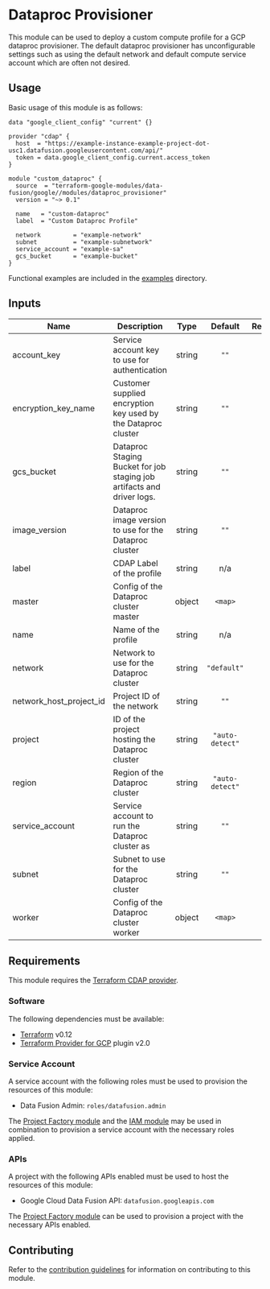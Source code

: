 # Dataproc Provisioner

This module can be used to deploy a custom compute profile for a GCP dataproc
provisioner. The default dataproc provisioner has unconfigurable settings such
as using the default network and default compute service account which are often
not desired.

## Usage

Basic usage of this module is as follows:

```hcl
data "google_client_config" "current" {}

provider "cdap" {
  host  = "https://example-instance-example-project-dot-usc1.datafusion.googleusercontent.com/api/"
  token = data.google_client_config.current.access_token
}

module "custom_dataproc" {
  source  = "terraform-google-modules/data-fusion/google//modules/dataproc_provisioner"
  version = "~> 0.1"

  name   = "custom-dataproc"
  label  = "Custom Dataproc Profile"

  network         = "example-network"
  subnet          = "example-subnetwork"
  service_account = "example-sa"
  gcs_bucket      = "example-bucket"
}
```

Functional examples are included in the
[examples](./examples/) directory.

<!-- BEGINNING OF PRE-COMMIT-TERRAFORM DOCS HOOK -->
## Inputs

| Name | Description | Type | Default | Required |
|------|-------------|:----:|:-----:|:-----:|
| account\_key | Service account key to use for authentication | string | `""` | no |
| encryption\_key\_name | Customer supplied encryption key used by the Dataproc cluster | string | `""` | no |
| gcs\_bucket | Dataproc Staging Bucket for job staging job artifacts and driver logs. | string | `""` | no |
| image\_version | Dataproc image version to use for the Dataproc cluster | string | `""` | no |
| label | CDAP Label of the profile | string | n/a | yes |
| master | Config of the Dataproc cluster master | object | `<map>` | no |
| name | Name of the profile | string | n/a | yes |
| network | Network to use for the Dataproc cluster | string | `"default"` | no |
| network\_host\_project\_id | Project ID of the network | string | `""` | no |
| project | ID of the project hosting the Dataproc cluster | string | `"auto-detect"` | no |
| region | Region of the Dataproc cluster | string | `"auto-detect"` | no |
| service\_account | Service account to run the Dataproc cluster as | string | `""` | no |
| subnet | Subnet to use for the Dataproc cluster | string | `""` | no |
| worker | Config of the Dataproc cluster worker | object | `<map>` | no |

<!-- END OF PRE-COMMIT-TERRAFORM DOCS HOOK -->

## Requirements

This module requires the
[Terraform CDAP provider](https://googlecloudplatform.github.io/terraform-provider-cdap/).

### Software

The following dependencies must be available:

- [Terraform][terraform] v0.12
- [Terraform Provider for GCP][terraform-provider-gcp] plugin v2.0

### Service Account

A service account with the following roles must be used to provision
the resources of this module:

- Data Fusion Admin: `roles/datafusion.admin`

The [Project Factory module][project-factory-module] and the
[IAM module][iam-module] may be used in combination to provision a
service account with the necessary roles applied.

### APIs

A project with the following APIs enabled must be used to host the
resources of this module:

- Google Cloud Data Fusion API: `datafusion.googleapis.com`

The [Project Factory module][project-factory-module] can be used to
provision a project with the necessary APIs enabled.

## Contributing

Refer to the [contribution guidelines](./CONTRIBUTING.md) for
information on contributing to this module.

[iam-module]: https://registry.terraform.io/modules/terraform-google-modules/iam/google
[project-factory-module]: https://registry.terraform.io/modules/terraform-google-modules/project-factory/google
[terraform-provider-gcp]: https://www.terraform.io/docs/providers/google/index.html
[terraform]: https://www.terraform.io/downloads.html
